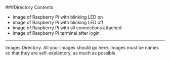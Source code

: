 ###Directory Contents
* image of Raspberry Pi with blinking LED on
* image of Raspberry Pi with blinking LED off
* image of Raspberry Pi with all connections attached
* image of Raspberry Pi terminal after login

***

Images Directory.
All your images should go here.
Images must be names so that they are self-explantory, as much as possible.


